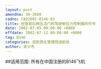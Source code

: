 ```yaml
---
layout: post
amendno: 39-3680
cadno: CAD2002-B146-03
title: 检查前后释压活门和驾驶舱压力控制器的件号
date: 2002-07-05 00:00:00 +0800
effdate: 2002-07-12 00:00:00 +0800
tag: B146
categories: 民航西北管理局适航处
author: 吴少杰
---
```


##适用范围:
所有在中国注册的B146飞机

